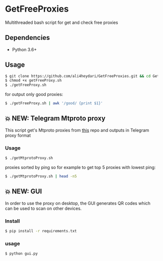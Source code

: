 # GetFreeProxies
Multithreaded bash script for get and check free proxies
## Dependencies
+ Python 3.6+
## Usage
```bash
$ git clone https://github.com/ali4heydari/GetFreeProxies.git && cd GetFreeProxies/
$ chmod +x getFreeProxy.sh
$ ./getFreeProxy.sh
```
for output only good proxies:
```bash
$ ./getFreeProxy.sh | awk '/good/ {print $1}'
```

## 💥 NEW: Telegram Mtproto proxy
This script get's Mtproto proxies from [this](https://github.com/hookzof/socks5_list) repo and outputs in Telegram proxy format

### Usage
```bash
$ ./getMtprotoProxy.sh
```
proxies sorted by ping so for example to get top 5 proxies with lowest ping:
 
 ```bash
$ ./getMtprotoProxy.sh | head -n5
```

## 💥 NEW: GUI 
In order to use the proxy on desktop, the GUI generates QR codes which can be used to scan on other devices.

### Install
```bash
$ pip install -r requirements.txt
```

### usage
 ```bash
$ python gui.py
```
